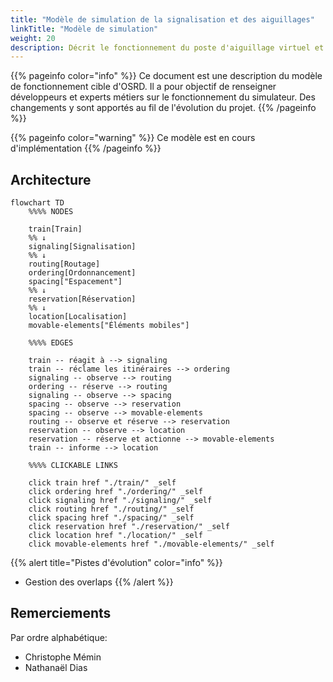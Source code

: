 ```yaml
---
title: "Modèle de simulation de la signalisation et des aiguillages"
linkTitle: "Modèle de simulation"
weight: 20
description: Décrit le fonctionnement du poste d'aiguillage virtuel et de la signalisation
---
```


{{% pageinfo color="info" %}}
Ce document est une description du modèle de fonctionnement cible d'OSRD.
Il a pour objectif de renseigner développeurs et experts métiers sur le fonctionnement du simulateur.
Des changements y sont apportés au fil de l'évolution du projet.
{{% /pageinfo %}}

{{% pageinfo color="warning" %}}
Ce modèle est en cours d'implémentation
{{% /pageinfo %}}

## Architecture

```mermaid
flowchart TD
    %%%% NODES

    train[Train]
    %% ↓
    signaling[Signalisation]
    %% ↓
    routing[Routage]
    ordering[Ordonnancement]
    spacing["Espacement"]
    %% ↓
    reservation[Réservation]
    %% ↓
    location[Localisation]
    movable-elements["Éléments mobiles"]

    %%%% EDGES

    train -- réagit à --> signaling
    train -- réclame les itinéraires --> ordering
    signaling -- observe --> routing
    ordering -- réserve --> routing
    signaling -- observe --> spacing
    spacing -- observe --> reservation
    spacing -- observe --> movable-elements
    routing -- observe et réserve --> reservation
    reservation -- observe --> location
    reservation -- réserve et actionne --> movable-elements
    train -- informe --> location

    %%%% CLICKABLE LINKS

    click train href "./train/" _self
    click ordering href "./ordering/" _self
    click signaling href "./signaling/" _self
    click routing href "./routing/" _self
    click spacing href "./spacing/" _self
    click reservation href "./reservation/" _self
    click location href "./location/" _self
    click movable-elements href "./movable-elements/" _self
```

{{% alert title="Pistes d'évolution" color="info" %}}
- Gestion des overlaps
{{% /alert %}}

## Remerciements

Par ordre alphabétique:

- Christophe Mémin
- Nathanaël Dias

